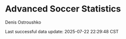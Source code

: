 # Advanced Soccer Statistics
Denis Ostroushko

<!-- gfm -->

Last successful data update: 2025-07-22 22:29:48 CST
